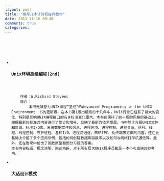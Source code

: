 ```yaml
---
layout: post
title: "推荐几本计算机经典教材"
date: 2013-11-16 09:30
comments: true
categories: 
---
```

<pre>
	<code class="python">
	<ul>
		<li>
<h3>Unix环境高级编程(2nd)</h3>
		</li>
	作者：W.Richard Stevens
	简介：
		本书是被誉为UNIX编程“圣经”的Advanced Programming in the UNIX Environment一书的更新版。在本书第1版出版后的十几年中，UNIX行业已经有了巨大的变化，特别是影响UNIX编程接口的有关标准变化很大。本书在保持了前一版的风格的基础上，根据最新的标准对内容进行了修订和增补，反映了最新的技术发展。书中除了介绍UNIX文件和目录、标准I/O库、系统数据文件和信息、进程环境、进程控制、进程关系、信号、线程、线程控制、守护进程、各种I/O、进程间通信、网络IPC、伪终端等方面的内容，还在此基础上介绍了多个应用示例，包括如何创建数据库函数库以及如何与网络打印机通信等。此外，还在附录中给出了函数原型和部分习题的答案。
本书内容权威，概念清晰，阐述精辟，对于所有层次UNIX程序员都是一本不可或缺的参考书。
		<li>
<h3>大话设计模式</h3>
		</li>
	</ul>	
	</code>
</pre>

